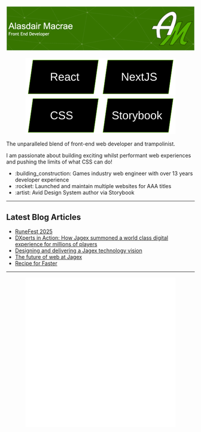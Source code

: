 <img src="./assets/banner.png" alt="Alasdair Macrae - front end developer" style="object-fit: contain" />
<br />
<br />
<div align="center"><img src="./assets/tag-react.svg" alt="React" /><img src="./assets/tag-next.svg" alt="Next" /><img src="./assets/tag-css.svg" alt="CSS" /><img src="./assets/tag-storybook.svg" alt="Storybook" /></div>

The unparalleled blend of front-end web developer and trampolinist.

I am passionate about building exciting whilst performant web experiences and pushing the limits of what CSS can do!

<ul>
    <li>:building_construction: Games industry web engineer with over 13 years developer experience</li>
    <li>:rocket: Launched and maintain multiple websites for AAA titles</li>
    <li>:artist: Avid Design System author via Storybook</li>
</ul>

---

## Latest Blog Articles

<!-- BLOG-LIST:START -->
- [RuneFest 2025](https://www.alasdairmacrae.co.uk/blog/runefest-2025)
- [DXperts in Action: How Jagex summoned a world class digital experience for millions of players](https://www.alasdairmacrae.co.uk/blog/dxperts-in-action-how-jagex-summoned-a-world-class-digital-experience-for-millions-of-players)
- [Designing and delivering a Jagex technology vision](https://www.alasdairmacrae.co.uk/blog/designing-and-delivering-a-jagex-technology-vision)
- [The future of web at Jagex](https://www.alasdairmacrae.co.uk/blog/the-future-of-web-at-jagex)
- [Recipe for Faster](https://www.alasdairmacrae.co.uk/blog/recipe-for-faster)
<!-- BLOG-LIST:END -->

---

<div align="center"><img src="./assets/ali-portrait.svg" width="400" /></div>
